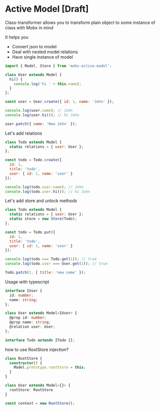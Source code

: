 # Active Model [Draft]
Class-transformer allows you to transform plain object to some instance of class with Mobx in mind

It helps you
- Convert json to model
- Deal with nested model relations
- Have single instance of model

```javascript
import { Model, Store } from 'mobx-active-model';

class User extends Model {
  hi() {
    console.log('hi ' + this.name);
  }
};

const user = User.create({ id: 1, name: 'John' });

console.log(user.name); // John
console.log(user.hi()); // hi John

user.patch({ name: 'New John' });
```
Let's add relations
```javascript
class Todo extends Model {
  static relations = { user: User };
};

const todo = Todo.create({
  id: 1,
  title: 'todo',
  user: { id: 1, name: 'user' }
});

console.log(todo.user.name); // John
console.log(todo.user.hi()); // hi John
```
Let's add store and unlock methods
```javascript
class Todo extends Model {
  static relations = { user: User };
  static store = new Store(Todo);
};

const todo = Todo.put({
  id: 1,
  title: 'todo',
  user: { id: 1, name: 'user' }
});

console.log(todo === Todo.get(1)); // true
console.log(todo.user === User.get(1)); // true

Todo.patch(1, { title: 'new name' });
```

Usage with typescript

```typescript
interface IUser {
  id: number;
  name: string;
};

class User extends Model<IUser> {
  @prop id: number;
  @prop name: string;
  @relation user: User;
};

interface Todo extends ITodo {};
```

how to use RootStore injection?

```typescript
class RootStore {
  constructor() {
    Model.prototype.rootStore = this;
  }
}

class User extends Model<{}> {
  rootStore: RootStore
}

const context = new RootStore();
```
